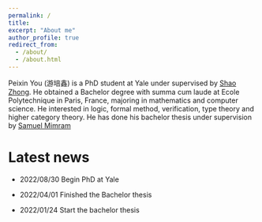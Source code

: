 ```yaml
---
permalink: /
title: 
excerpt: "About me"
author_profile: true
redirect_from: 
  - /about/
  - /about.html
---
```


Peixin You (游培鑫) is a PhD student at Yale under supervised by [Shao Zhong](http://www.cs.yale.edu/homes/shao-zhong/). He obtained a Bachelor degree with summa cum laude at Ecole Polytechnique in Paris, France, majoring in mathematics and computer science. He interested in logic, formal method, verification, type theory and higher category theory. He has done his bachelor thesis under supervision by [Samuel Mimram](https://www.lix.polytechnique.fr/Labo/Samuel.Mimram//) 

# Latest news

- 2022/08/30 Begin PhD at Yale

- 2022/04/01 Finished the Bachelor thesis

- 2022/01/24 Start the bachelor thesis
